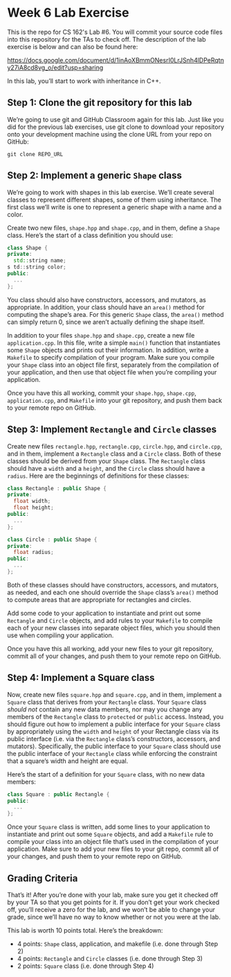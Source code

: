Week 6 Lab Exercise
===================

This is the repo for CS 162's Lab #6.  You will commit your source code files into this repository for the TAs to check off.  The description of the lab exercise is below and can also be found here:

https://docs.google.com/document/d/1inAoXBmmONesrI0LrJSnh4lDPeRqtny27iA8cd8vg_o/edit?usp=sharing

In this lab, you’ll start to work with inheritance in C++.

## Step 1: Clone the git repository for this lab

We’re going to use git and GitHub Classroom again for this lab.  Just like you did for the previous lab exercises, use git clone to download your repository onto your development machine using the clone URL from your repo on GitHub:
```
git clone REPO_URL
```

## Step 2: Implement a generic `Shape` class

We’re going to work with shapes in this lab exercise.  We’ll create several classes to represent different shapes, some of them using inheritance. The first class we’ll write is one to represent a generic shape with a name and a color.

Create two new files, `shape.hpp` and `shape.cpp`, and in them, define a `Shape` class.  Here’s the start of a class definition you should use:

```c++
class Shape {
private:
  std::string name;
s td::string color;
public:
  ...
};
```

You class should also have constructors, accessors, and mutators, as appropriate.  In addition, your class should have an `area()` method for computing the shape’s area.  For this generic `Shape` class, the `area()` method can simply return 0, since we aren’t actually defining the shape itself.

In addition to your files `shape.hpp` and `shape.cpp`, create a new file `application.cpp`.  In this file, write a simple `main()` function that instantiates some `Shape` objects and prints out their information.  In addition, write a `Makefile` to specify compilation of your program.  Make sure you compile your `Shape` class into an object file first, separately from the compilation of your application, and then use that object file when you’re compiling your application.

Once you have this all working, commit your `shape.hpp`, `shape.cpp`, `application.cpp`, and `Makefile` into your git repository, and push them back to your remote repo on GitHub.

## Step 3: Implement `Rectangle` and `Circle` classes

Create new files `rectangle.hpp`, `rectangle.cpp`, `circle.hpp`, and `circle.cpp`, and in them, implement a `Rectangle` class and a `Circle` class.  Both of these classes should be derived from your `Shape` class.  The `Rectangle` class should have a `width` and a `height`, and the `Circle` class should have a `radius`.  Here are the beginnings of definitions for these classes:

```c++
class Rectangle : public Shape {
private:
  float width;
  float height;
public:
  ...
};

class Circle : public Shape {
private:
  float radius;
public:
  ...
};
```

Both of these classes should have constructors, accessors, and mutators, as needed, and each one should override the `Shape` class’s `area()` method to compute areas that are appropriate for rectangles and circles.

Add some code to your application to instantiate and print out some `Rectangle` and `Circle` objects, and add rules to your `Makefile` to compile each of your new classes into separate object files, which you should then use when compiling your application.

Once you have this all working, add your new files to your git repository, commit all of your changes, and push them to your remote repo on GitHub.

## Step 4: Implement a Square class

Now, create new files `square.hpp` and `square.cpp`, and in them, implement a `Square` class that derives from your `Rectangle` class.  Your `Square` class *should not* contain any new data members, nor may you change any members of the `Rectangle` class to `protected` or `public` access.  Instead, you should figure out how to implement a public interface for your `Square` class by appropriately using the `width` and `height` of your Rectangle class via its public interface (i.e. via the `Rectangle` class’s constructors, accessors, and mutators).  Specifically, the public interface to your `Square` class should use the public interface of your `Rectangle` class while enforcing the constraint that a square’s width and height are equal.

Here’s the start of a definition for your `Square` class, with no new data members:

```c++
class Square : public Rectangle {
public:
  ...
};
```

Once your `Square` class is written, add some lines to your application to instantiate and print out some `Square` objects, and add a `Makefile` rule to compile your class into an object file that’s used in the compilation of your application.  Make sure to add your new files to your git repo, commit all of your changes, and push them to your remote repo on GitHub.

## Grading Criteria

That’s it!  After you’re done with your lab, make sure you get it checked off by your TA so that you get points for it.  If you don’t get your work checked off, you’ll receive a zero for the lab, and we won’t be able to change your grade, since we’ll have no way to know whether or not you were at the lab.

This lab is worth 10 points total.  Here’s the breakdown:
  * 4 points: `Shape` class, application, and makefile (i.e. done through Step 2)
  * 4 points: `Rectangle` and `Circle` classes (i.e. done through Step 3)
  * 2 points: `Square` class (i.e. done through Step 4)
